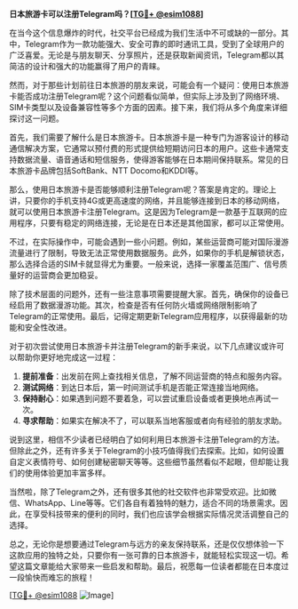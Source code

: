**日本旅游卡可以注册Telegram吗？[[TG💪+ @esim1088](https://t.me/s/esim1088)]**

在当今这个信息爆炸的时代，社交平台已经成为我们生活中不可或缺的一部分。其中，Telegram作为一款功能强大、安全可靠的即时通讯工具，受到了全球用户的广泛喜爱。无论是与朋友聊天、分享照片，还是获取新闻资讯，Telegram都以其简洁的设计和强大的功能赢得了用户的青睐。

然而，对于那些计划前往日本旅游的朋友来说，可能会有一个疑问：使用日本旅游卡能否成功注册Telegram呢？这个问题看似简单，但实际上涉及到了网络环境、SIM卡类型以及设备兼容性等多个方面的因素。接下来，我们将从多个角度来详细探讨这一问题。

首先，我们需要了解什么是日本旅游卡。日本旅游卡是一种专门为游客设计的移动通信解决方案，它通常以预付费的形式提供给短期访问日本的用户。这些卡通常支持数据流量、语音通话和短信服务，使得游客能够在日本期间保持联系。常见的日本旅游卡品牌包括SoftBank、NTT Docomo和KDDI等。

那么，使用日本旅游卡是否能够顺利注册Telegram呢？答案是肯定的。理论上讲，只要你的手机支持4G或更高速度的网络，并且能够连接到日本的移动网络，就可以使用日本旅游卡注册Telegram。这是因为Telegram是一款基于互联网的应用程序，只要有稳定的网络连接，无论是在日本还是其他国家，都可以正常使用。

不过，在实际操作中，可能会遇到一些小问题。例如，某些运营商可能对国际漫游流量进行了限制，导致无法正常使用数据服务。此外，如果你的手机是解锁状态，那么选择合适的SIM卡就显得尤为重要。一般来说，选择一家覆盖范围广、信号质量好的运营商会更加稳妥。

除了技术层面的问题外，还有一些注意事项需要提醒大家。首先，确保你的设备已经启用了数据漫游功能。其次，检查是否有任何防火墙或网络限制影响了Telegram的正常使用。最后，记得定期更新Telegram应用程序，以获得最新的功能和安全性改进。

对于初次尝试使用日本旅游卡并注册Telegram的新手来说，以下几点建议或许可以帮助你更好地完成这一过程：

1. **提前准备**：出发前在网上查找相关信息，了解不同运营商的特点和服务内容。
2. **测试网络**：到达日本后，第一时间测试手机是否能正常连接当地网络。
3. **保持耐心**：如果遇到问题不要着急，可以尝试重启设备或者更换地点再试一次。
4. **寻求帮助**：如果实在解决不了，可以联系当地客服或者向有经验的朋友求助。

说到这里，相信不少读者已经明白了如何利用日本旅游卡注册Telegram的方法。但除此之外，还有许多关于Telegram的小技巧值得我们去探索。比如，如何设置自定义表情符号、如何创建秘密聊天等等。这些细节虽然看似不起眼，但却能让我们的使用体验更加丰富多样。

当然啦，除了Telegram之外，还有很多其他的社交软件也非常受欢迎。比如微信、WhatsApp、Line等等。它们各自有着独特的魅力，适合不同的场景需求。因此，在享受科技带来的便利的同时，我们也应该学会根据实际情况灵活调整自己的选择。

总之，无论你是想要通过Telegram与远方的亲友保持联系，还是仅仅想体验一下这款应用的独特之处，只要你有一张可靠的日本旅游卡，就能轻松实现这一切。希望这篇文章能给大家带来一些启发和帮助。最后，祝愿每一位读者都能在日本度过一段愉快而难忘的旅程！

[[TG💪+ @esim1088](https://t.me/s/esim1088) ![Image](https://i.postimg.cc/4NQfJmqS/Snipaste-2025-05-13-00-14-12.png)]